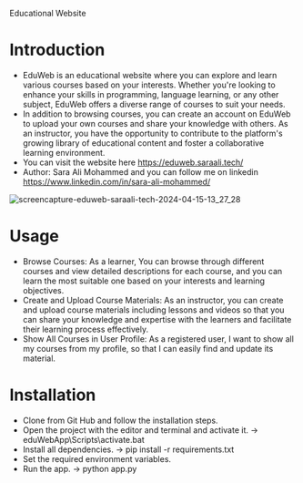 ﻿Educational Website

# Introduction
- EduWeb is an educational website where you can explore and learn various courses based on your interests. Whether you're looking to enhance your skills in programming, language learning, or any other subject, EduWeb offers a diverse range of courses to suit your needs.
- In addition to browsing courses, you can create an account on EduWeb to upload your own courses and share your knowledge with others. As an instructor, you have the opportunity to contribute to the platform's growing library of educational content and foster a collaborative learning environment.
- You can visit the website here https://eduweb.saraali.tech/
- Author: Sara Ali Mohammed and you can follow me on linkedin https://www.linkedin.com/in/sara-ali-mohammed/
  
![screencapture-eduweb-saraali-tech-2024-04-15-13_27_28](https://github.com/SaraAliMohammed/EduWeb_FlaskApp/assets/12122639/ea347cee-8712-42e8-b716-fbc794dbef5a)

# Usage
- Browse Courses: As a learner, You can browse through different courses and view detailed descriptions for each course, and you can learn the most suitable one based on your interests and learning objectives.
- Create and Upload Course Materials: As an instructor, you can create and upload course materials including lessons and videos so that you can share your knowledge and expertise with the learners and facilitate their learning process effectively.
- Show All Courses in User Profile: As a registered user, I want to show all my courses from my profile, so that I can easily find and update its material.

# Installation
- Clone from Git Hub and follow the installation steps.
- Open the project with the editor and terminal and activate it.
	-> eduWebApp\Scripts\activate.bat
- Install all dependencies.
	-> pip install -r requirements.txt
- Set the required environment variables.
- Run the app.
	-> python app.py


